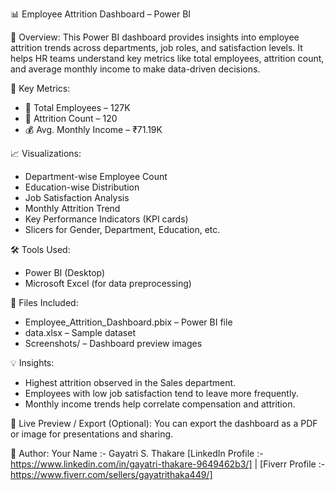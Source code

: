 
📊 Employee Attrition Dashboard – Power BI

🔎 Overview:
This Power BI dashboard provides insights into employee attrition trends across departments, job roles, and satisfaction levels. It helps HR teams understand key metrics like total employees, attrition count, and average monthly income to make data-driven decisions.

📌 Key Metrics:
- 👥 Total Employees – 127K
- 🔄 Attrition Count – 120
- 💰 Avg. Monthly Income – ₹71.19K

📈 Visualizations:
- Department-wise Employee Count
- Education-wise Distribution
- Job Satisfaction Analysis
- Monthly Attrition Trend
- Key Performance Indicators (KPI cards)
- Slicers for Gender, Department, Education, etc.

🛠 Tools Used:
- Power BI (Desktop)
- Microsoft Excel (for data preprocessing)

📁 Files Included:
- Employee_Attrition_Dashboard.pbix – Power BI file
- data.xlsx – Sample dataset
- Screenshots/ – Dashboard preview images

💡 Insights:
- Highest attrition observed in the Sales department.
- Employees with low job satisfaction tend to leave more frequently.
- Monthly income trends help correlate compensation and attrition.

🔗 Live Preview / Export (Optional):
You can export the dashboard as a PDF or image for presentations and sharing.

👤 Author:
Your Name :- Gayatri S. Thakare
[LinkedIn Profile :-https://www.linkedin.com/in/gayatri-thakare-9649462b3/] |
[Fiverr Profile :-https://www.fiverr.com/sellers/gayatrithaka449/]
